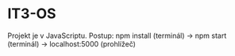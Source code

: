 # IT3-OS
Projekt je v JavaScriptu.
Postup: npm install (terminál) -> npm start (terminál) -> localhost:5000 (prohlížeč) 
